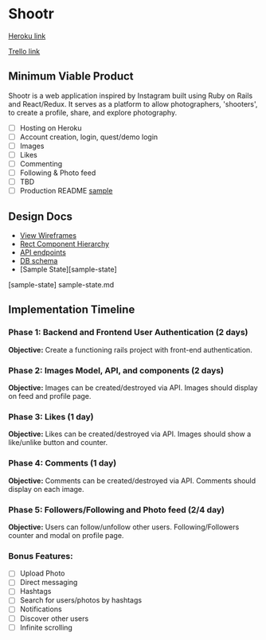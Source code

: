 # Shootr

[Heroku link][heroku]

[Trello link][trello]

[heroku]: http://www.herokuapp.com
[trello]: https://trello.com/b/dneeZItq/aa-fsp-shootr

## Minimum Viable Product

Shootr is a web application inspired by Instagram built using Ruby on Rails
and React/Redux. It serves as a platform to allow photographers, 'shooters', to create a profile, share, and explore photography.

- [ ] Hosting on Heroku
- [ ] Account creation, login, quest/demo login
- [ ] Images
- [ ] Likes
- [ ] Commenting
- [ ] Following & Photo feed
- [ ] TBD
- [ ] Production README [sample](docs/production_readme.md)

## Design Docs

* [View Wireframes]()
* [Rect Component Hierarchy][component-hierarchy]
* [API endpoints][api-endpoints]
* [DB schema][schema]
* [Sample State][sample-state]

[api-endpoints]: api-endpoints.md
[component-hierarchy]: component-hierarchy.md
[schema]: schema.md
[sample-state] sample-state.md

## Implementation Timeline

### Phase 1: Backend and Frontend User Authentication (2 days)

**Objective:** Create a functioning rails project with front-end authentication.

### Phase 2: Images Model, API, and components (2 days)

**Objective:** Images can be created/destroyed via API. Images should display on feed and profile page.

### Phase 3: Likes (1 day)

**Objective:** Likes can be created/destroyed via API. Images should show a like/unlike button and counter.

### Phase 4: Comments (1 day)

**Objective:** Comments can be created/destroyed via API. Comments should display on each image.

### Phase 5: Followers/Following and Photo feed (2/4 day)

**Objective:** Users can follow/unfollow other users. Following/Followers counter and modal on profile page.


### Bonus Features:

- [ ] Upload Photo
- [ ] Direct messaging
- [ ] Hashtags
- [ ] Search for users/photos by hashtags
- [ ] Notifications
- [ ] Discover other users
- [ ] Infinite scrolling
